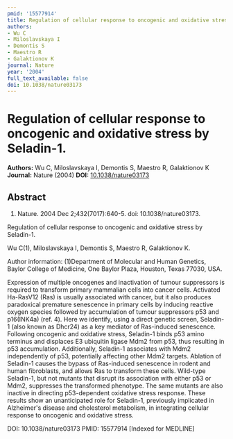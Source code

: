 ```yaml
---
pmid: '15577914'
title: Regulation of cellular response to oncogenic and oxidative stress by Seladin-1.
authors:
- Wu C
- Miloslavskaya I
- Demontis S
- Maestro R
- Galaktionov K
journal: Nature
year: '2004'
full_text_available: false
doi: 10.1038/nature03173
---
```


# Regulation of cellular response to oncogenic and oxidative stress by Seladin-1.
**Authors:** Wu C, Miloslavskaya I, Demontis S, Maestro R, Galaktionov K
**Journal:** Nature (2004)
**DOI:** [10.1038/nature03173](https://doi.org/10.1038/nature03173)

## Abstract

1. Nature. 2004 Dec 2;432(7017):640-5. doi: 10.1038/nature03173.

Regulation of cellular response to oncogenic and oxidative stress by Seladin-1.

Wu C(1), Miloslavskaya I, Demontis S, Maestro R, Galaktionov K.

Author information:
(1)Department of Molecular and Human Genetics, Baylor College of Medicine, One 
Baylor Plaza, Houston, Texas 77030, USA.

Expression of multiple oncogenes and inactivation of tumour suppressors is 
required to transform primary mammalian cells into cancer cells. Activated 
Ha-RasV12 (Ras) is usually associated with cancer, but it also produces 
paradoxical premature senescence in primary cells by inducing reactive oxygen 
species followed by accumulation of tumour suppressors p53 and p16(INK4a) (ref. 
4). Here we identify, using a direct genetic screen, Seladin-1 (also known as 
Dhcr24) as a key mediator of Ras-induced senescence. Following oncogenic and 
oxidative stress, Seladin-1 binds p53 amino terminus and displaces E3 ubiquitin 
ligase Mdm2 from p53, thus resulting in p53 accumulation. Additionally, 
Seladin-1 associates with Mdm2 independently of p53, potentially affecting other 
Mdm2 targets. Ablation of Seladin-1 causes the bypass of Ras-induced senescence 
in rodent and human fibroblasts, and allows Ras to transform these cells. 
Wild-type Seladin-1, but not mutants that disrupt its association with either 
p53 or Mdm2, suppresses the transformed phenotype. The same mutants are also 
inactive in directing p53-dependent oxidative stress response. These results 
show an unanticipated role for Seladin-1, previously implicated in Alzheimer's 
disease and cholesterol metabolism, in integrating cellular response to 
oncogenic and oxidative stress.

DOI: 10.1038/nature03173
PMID: 15577914 [Indexed for MEDLINE]
